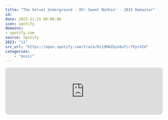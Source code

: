 ```yaml
---
title: "The Velvet Underground - Oh! Sweet Nuthin' - 2015 Remaster"
id: 
date: 2023-11-25 06:08:08
icon: spotify
domains:
- spotify.com
source: Spotify
2023: "11"
src_url: "https://open.spotify.com/track/0i19MAZbyn8uTir7FprXId"
categories:
    - "music"
---
```

<iframe style="border-radius: 12px" width="100%" height="152" title="Spotify Embed: Oh! Sweet Nuthin&apos; - 2015 Remaster" frameborder="0" allowfullscreen allow="autoplay; clipboard-write; encrypted-media; fullscreen; picture-in-picture" loading="lazy" src="https://open.spotify.com/embed/track/0i19MAZbyn8uTir7FprXId?utm_source=oembed"></iframe>
